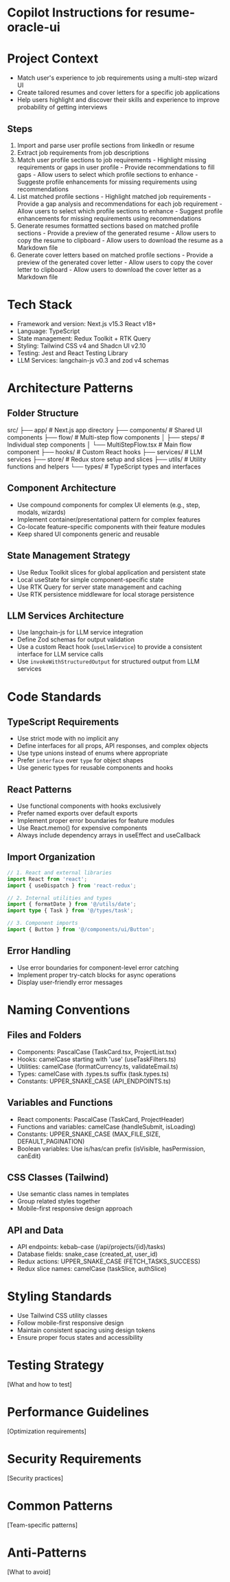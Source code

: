 # Copilot Instructions for resume-oracle-ui


# Project Context
- Match user's experience to job requirements using a multi-step wizard UI
- Create tailored resumes and cover letters for a specific job applications
- Help users highlight and discover their skills and experience to improve probability of getting interviews

## Steps
  1. Import and parse user profile sections from linkedIn or resume
  2. Extract job requirements from job descriptions
  3. Match user profile sections to job requirements
    - Highlight missing requirements or gaps in user profile
    - Provide recommendations to fill gaps
    - Allow users to select which profile sections to enhance
    - Suggeste profile enhancements for missing requirements using recommendations
  4. List matched profile sections
    - Highlight matched job requirements
    - Provide a gap analysis and recommendations for each job requirement
    - Allow users to select which profile sections to enhance
    - Suggest profile enhancements for missing requirements using recommendations
  4. Generate resumes formatted sections based on matched profile sections
    - Provide a preview of the generated resume
    - Allow users to copy the resume to clipboard
    - Allow users to download the resume as a Markdown file
  5. Generate cover letters based on matched profile sections
    - Provide a preview of the generated cover letter
    - Allow users to copy the cover letter to clipboard
    - Allow users to download the cover letter as a Markdown file 




# Tech Stack
- Framework and version: Next.js v15.3 React v18+
- Language: TypeScript
- State management: Redux Toolkit + RTK Query
- Styling: Tailwind CSS v4 and Shadcn UI v2.10
- Testing: Jest and React Testing Library
- LLM Services: langchain-js v0.3 and zod v4 schemas 

# Architecture Patterns
## Folder Structure
src/
  ├── app/                  # Next.js app directory
  ├── components/           # Shared UI components
  ├── flow/                 # Multi-step flow components
  │   ├── steps/            # Individual step components
  │   └── MultiStepFlow.tsx # Main flow component
  ├── hooks/                # Custom React hooks
  ├── services/             # LLM services
  ├── store/                # Redux store setup and slices
  ├── utils/                # Utility functions and helpers
  └── types/                # TypeScript types and interfaces

## Component Architecture
- Use compound components for complex UI elements (e.g., step, modals, wizards)
- Implement container/presentational pattern for complex features
- Co-locate feature-specific components with their feature modules
- Keep shared UI components generic and reusable

## State Management Strategy
- Use Redux Toolkit slices for global application and persistent state
- Local useState for simple component-specific state
- Use RTK Query for server state management and caching
- Use RTK persistence middleware for local storage persistence

## LLM Services Architecture
- Use langchain-js for LLM service integration
- Define Zod schemas for output validation
- Use a custom React hook (`useLlmService`) to provide a consistent interface for LLM service calls
- Use `invokeWithStructuredOutput` for structured output from LLM services



# Code Standards
## TypeScript Requirements
- Use strict mode with no implicit any
- Define interfaces for all props, API responses, and complex objects
- Use type unions instead of enums where appropriate
- Prefer `interface` over `type` for object shapes
- Use generic types for reusable components and hooks

## React Patterns
- Use functional components with hooks exclusively
- Prefer named exports over default exports
- Implement proper error boundaries for feature modules
- Use React.memo() for expensive components
- Always include dependency arrays in useEffect and useCallback

## Import Organization
```typescript
// 1. React and external libraries
import React from 'react';
import { useDispatch } from 'react-redux';

// 2. Internal utilities and types
import { formatDate } from '@/utils/date';
import type { Task } from '@/types/task';

// 3. Component imports
import { Button } from '@/components/ui/Button';
```

## Error Handling
- Use error boundaries for component-level error catching
- Implement proper try-catch blocks for async operations
- Display user-friendly error messages
<!-- - Log errors to monitoring service in production -->




# Naming Conventions

## Files and Folders
- Components: PascalCase (TaskCard.tsx, ProjectList.tsx)
- Hooks: camelCase starting with 'use' (useTaskFilters.ts)
- Utilities: camelCase (formatCurrency.ts, validateEmail.ts)
- Types: camelCase with .types.ts suffix (task.types.ts)
- Constants: UPPER_SNAKE_CASE (API_ENDPOINTS.ts)

## Variables and Functions
- React components: PascalCase (TaskCard, ProjectHeader)
- Functions and variables: camelCase (handleSubmit, isLoading)
- Constants: UPPER_SNAKE_CASE (MAX_FILE_SIZE, DEFAULT_PAGINATION)
- Boolean variables: Use is/has/can prefix (isVisible, hasPermission, canEdit)

## CSS Classes (Tailwind)
- Use semantic class names in templates
- Group related styles together
- Mobile-first responsive design approach

## API and Data
- API endpoints: kebab-case (/api/projects/{id}/tasks)
- Database fields: snake_case (created_at, user_id)
- Redux actions: UPPER_SNAKE_CASE (FETCH_TASKS_SUCCESS)
- Redux slice names: camelCase (taskSlice, authSlice)


# Styling Standards  
- Use Tailwind CSS utility classes
- Follow mobile-first responsive design
- Maintain consistent spacing using design tokens
- Ensure proper focus states and accessibility


# Testing Strategy
[What and how to test]

# Performance Guidelines
[Optimization requirements]

# Security Requirements
[Security practices]

# Common Patterns
[Team-specific patterns]

# Anti-Patterns
[What to avoid]

